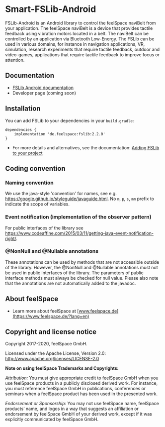 # Smart-FSLib-Android
FSLib-Android is an Android library to control the feelSpace naviBelt from your application. The feelSpace naviBelt is a device that provides tactile feedback using vibration motors located in a belt. The naviBelt can be controlled by an application via Bluetooth Low-Energy. The FSLib can be used in various domains, for instance in navigation applications, VR, simulation, research experiments that require tactile feedback, outdoor and video-games, applications that require tactile feedback to improve focus or attention.

## Documentation

* [FSLib Android documentation](docs/README.md)
* Developer page (coming soon)

## Installation

You can add FSLib to your dependencies in your `build.gradle`:
```
dependencies {
    implementation 'de.feelspace:fslib:2.2.0'
}
```

* For more details and alternatives, see the documentation: [Adding FSLib to your project](docs/README.md#integration-of-the-fslib-module-in-an-android-project)

## Coding convention

### Naming convention

We use the java-style 'convention' for names, see e.g. https://google.github.io/styleguide/javaguide.html. No `m`, `p`, `s`, `mm` prefix to indicate the scope of variables.

### Event notification (implementation of the observer pattern)

For public interfaces of the library see https://www.codeaffine.com/2015/03/11/getting-java-event-notification-right/.

### @NonNull and @Nullable annotations

These annotations can be used by methods that are not accessible outside of the library. However, the @NonNull and @Nullable annotations must not be used in public interfaces of the library. The parameters of public interface methods must always be checked for null value. Please also note that the annotations are not automatically added to the javadoc.


## About feelSpace

* Learn more about feelSpace at [www.feelspace.de](https://www.feelspace.de/?lang=en)

## Copyright and license notice

Copyright 2017-2020, feelSpace GmbH.

Licensed under the Apache License, Version 2.0: http://www.apache.org/licenses/LICENSE-2.0

**Note on using feelSpace Trademarks and Copyrights:**

*Attribution:* You must give appropriate credit to feelSpace GmbH when you use feelSpace products in a publicly disclosed derived work. For instance, you must reference feelSpace GmbH in publications, conferences or seminars when a feelSpace product has been used in the presented work.

*Endorsement or Sponsorship:* You may not use feelSpace name, feelSpace products’ name, and logos in a way that suggests an affiliation or endorsement by feelSpace GmbH of your derived work, except if it was explicitly communicated by feelSpace GmbH.

